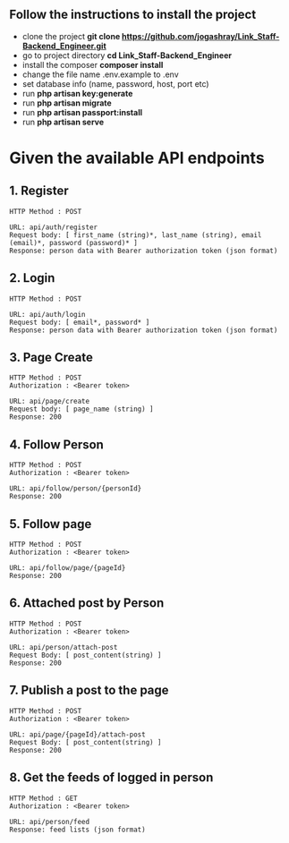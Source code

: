 ## Follow the instructions to install the project 
- clone the project **git clone https://github.com/jogashray/Link_Staff-Backend_Engineer.git**
- go to project directory **cd Link_Staff-Backend_Engineer**
- install the composer **composer install**
- change the file name .env.example to .env
- set database info (name, password, host, port etc)
- run **php artisan key:generate**
- run **php artisan migrate**
- run **php artisan passport:install**
- run **php artisan serve**

# Given the available API endpoints

## 1. Register
    HTTP Method : POST
    
    URL: api/auth/register
    Request body: [ first_name (string)*, last_name (string), email (email)*, password (password)* ] 
    Response: person data with Bearer authorization token (json format)
    
## 2. Login
    HTTP Method : POST
    
    URL: api/auth/login
    Request body: [ email*, password* ] 
    Response: person data with Bearer authorization token (json format) 
  
## 3. Page Create
    HTTP Method : POST
    Authorization : <Bearer token>
    
    URL: api/page/create
    Request body: [ page_name (string) ] 
    Response: 200
    
## 4. Follow Person
    HTTP Method : POST
    Authorization : <Bearer token>
    
    URL: api/follow/person/{personId}
    Response: 200
   
## 5. Follow page
    HTTP Method : POST
    Authorization : <Bearer token>
    
    URL: api/follow/page/{pageId}
    Response: 200
    
## 6. Attached post by Person
    HTTP Method : POST
    Authorization : <Bearer token>
    
    URL: api/person/attach-post
    Request Body: [ post_content(string) ]
    Response: 200
   
## 7. Publish a post to the page
    HTTP Method : POST
    Authorization : <Bearer token>
    
    URL: api/page/{pageId}/attach-post
    Request Body: [ post_content(string) ]
    Response: 200
    
## 8. Get the feeds of logged in person
    HTTP Method : GET
    Authorization : <Bearer token>
    
    URL: api/person/feed
    Response: feed lists (json format)